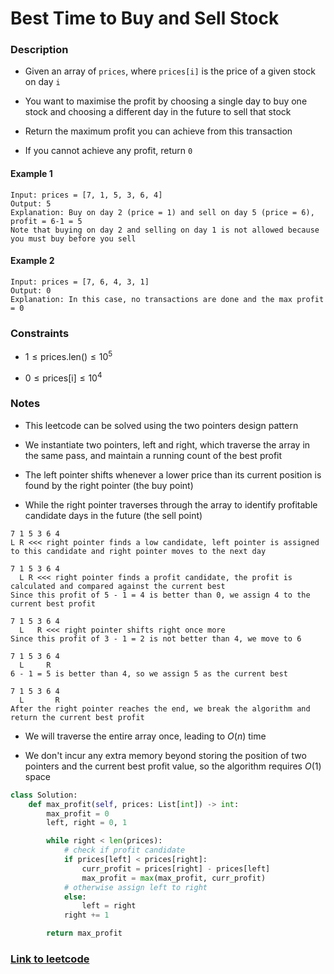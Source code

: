 # Best Time to Buy and Sell Stock

### Description

- Given an array of `prices`, where `prices[i]` is the price of a given stock on day `i`

- You want to maximise the profit by choosing a single day to buy one stock and choosing a different day in the future to sell that stock

- Return the maximum profit you can achieve from this transaction

- If you cannot achieve any profit, return `0`


#### Example 1

```
Input: prices = [7, 1, 5, 3, 6, 4]
Output: 5
Explanation: Buy on day 2 (price = 1) and sell on day 5 (price = 6), profit = 6-1 = 5
Note that buying on day 2 and selling on day 1 is not allowed because you must buy before you sell
```

#### Example 2

```
Input: prices = [7, 6, 4, 3, 1]
Output: 0
Explanation: In this case, no transactions are done and the max profit = 0
```

### Constraints

- $1 \le \text{prices.len()} \le 10^5$

- $0 \le \text{prices[i]} \le 10^4$

### Notes

- This leetcode can be solved using the two pointers design pattern

- We instantiate two pointers, left and right, which traverse the array in the same pass, and maintain a running count of the best profit

- The left pointer shifts whenever a lower price than its current position is found by the right pointer (the buy point)

- While the right pointer traverses through the array to identify profitable candidate days in the future (the sell point)

```
7 1 5 3 6 4
L R <<< right pointer finds a low candidate, left pointer is assigned to this candidate and right pointer moves to the next day

7 1 5 3 6 4
  L R <<< right pointer finds a profit candidate, the profit is calculated and compared against the current best
Since this profit of 5 - 1 = 4 is better than 0, we assign 4 to the current best profit

7 1 5 3 6 4
  L   R <<< right pointer shifts right once more
Since this profit of 3 - 1 = 2 is not better than 4, we move to 6

7 1 5 3 6 4
  L     R
6 - 1 = 5 is better than 4, so we assign 5 as the current best

7 1 5 3 6 4
  L       R
After the right pointer reaches the end, we break the algorithm and return the current best profit
```

- We will traverse the entire array once, leading to $O(n)$ time

- We don't incur any extra memory beyond storing the position of two pointers and the current best profit value, so the algorithm requires $O(1)$ space

```python
class Solution:
    def max_profit(self, prices: List[int]) -> int:
        max_profit = 0
        left, right = 0, 1

        while right < len(prices):
            # check if profit candidate
            if prices[left] < prices[right]:
                curr_profit = prices[right] - prices[left]
                max_profit = max(max_profit, curr_profit)
            # otherwise assign left to right
            else:
                left = right
            right += 1

        return max_profit
```

### [Link to leetcode](https://leetcode.com/problems/best-time-to-buy-and-sell-stock/description/)
